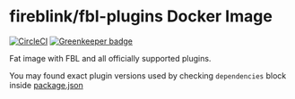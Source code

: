 # fireblink/fbl-plugins Docker Image

[![CircleCI](https://circleci.com/gh/FireBlinkLTD/fbl-docker-image.svg?style=svg)](https://circleci.com/gh/FireBlinkLTD/fbl-docker-image)
[![Greenkeeper badge](https://badges.greenkeeper.io/FireBlinkLTD/fbl-docker-image.svg)](https://greenkeeper.io/)

Fat image with FBL and all officially supported plugins.

You may found exact plugin versions used by checking `dependencies` block inside [package.json](./package.json)